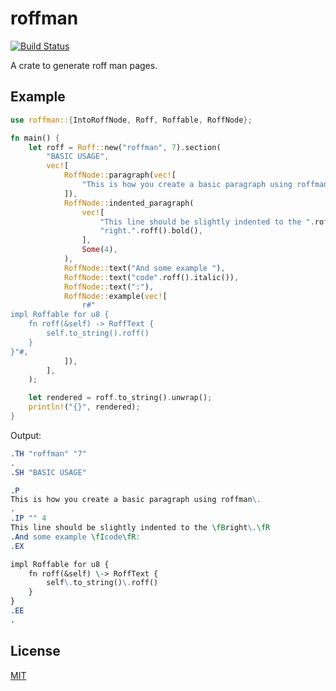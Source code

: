 # roffman

[![Build Status](https://github.com/vv9k/roffman/workflows/CI/badge.svg)](https://github.com/vv9k/roffman/actions?query=workflow%3A%22CI%22)


A crate to generate roff man pages.

## Example
```rust
use roffman::{IntoRoffNode, Roff, Roffable, RoffNode};

fn main() {
    let roff = Roff::new("roffman", 7).section(
        "BASIC USAGE",
        vec![
            RoffNode::paragraph(vec![
                "This is how you create a basic paragraph using roffman.",
            ]),
            RoffNode::indented_paragraph(
                vec![
                    "This line should be slightly indented to the ".roff(),
                    "right.".roff().bold(),
                ],
                Some(4),
            ),
            RoffNode::text("And some example "),
            RoffNode::text("code".roff().italic()),
            RoffNode::text(":"),
            RoffNode::example(vec![
                r#"
impl Roffable for u8 {
    fn roff(&self) -> RoffText {
        self.to_string().roff()
    }
}"#,
            ]),
        ],
    );

    let rendered = roff.to_string().unwrap();
    println!("{}", rendered);
}
```

Output:

```roff
.TH "roffman" "7"
.
.SH "BASIC USAGE"

.P
This is how you create a basic paragraph using roffman\.
.
.IP "" 4
This line should be slightly indented to the \fBright\.\fR
.And some example \fIcode\fR:
.EX

impl Roffable for u8 {
    fn roff(&self) \-> RoffText {
        self\.to_string()\.roff()
    }
}
.EE
.
```

## License
[MIT](https://github.com/vv9k/roffman/blob/master/LICENSE)
